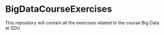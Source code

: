 # BigDataCourseExercises
This repository will contain all the exercises related to the course Big Data at SDU